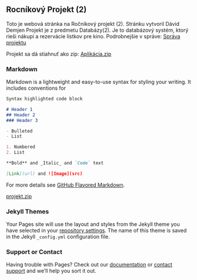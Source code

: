 ## Rocníkový Projekt (2)

Toto je webová stránka na Ročníkový projekt (2). Stránku vytvoril Dávid Demjen
Projekt je z predmetu Databázy(2). Je to databázový systém, ktorý rieši nákupi a rezervácie lístkov pre kino.
Podrobnejšie v správe: [Správa projektu]()

Projekt sa dá stiahnuť ako zip: [Aplikácia.zip]()


### Markdown

Markdown is a lightweight and easy-to-use syntax for styling your writing. It includes conventions for

```markdown
Syntax highlighted code block

# Header 1
## Header 2
### Header 3

- Bulleted
- List

1. Numbered
2. List

**Bold** and _Italic_ and `Code` text

[Link](url) and ![Image](src)
```

For more details see [GitHub Flavored Markdown](https://guides.github.com/features/mastering-markdown/).

[projekt.zip](https://github.com/demjen1/RP2/raw/master/db2_projekt_aplikacia.zip)


### Jekyll Themes

Your Pages site will use the layout and styles from the Jekyll theme you have selected in your [repository settings](https://github.com/demjen1/RP2/settings). The name of this theme is saved in the Jekyll `_config.yml` configuration file.

### Support or Contact

Having trouble with Pages? Check out our [documentation](https://help.github.com/categories/github-pages-basics/) or [contact support](https://github.com/contact) and we’ll help you sort it out.
